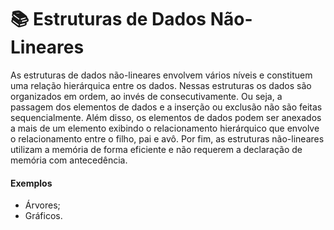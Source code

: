# 📚 Estruturas de Dados Não-Lineares
As estruturas de dados não-lineares envolvem vários níveis e constituem uma relação hierárquica entre os dados. Nessas estruturas os dados são organizados em ordem, ao invés de consecutivamente. Ou seja, a passagem dos elementos de dados e a inserção ou exclusão não são feitas sequencialmente. Além disso, os elementos de dados podem ser anexados a mais de um elemento exibindo o relacionamento hierárquico que envolve o relacionamento entre o filho, pai e avô. Por fim, as estruturas não-lineares utilizam a memória de forma eficiente e não requerem a declaração de memória com antecedência.

#### Exemplos
- Árvores;
- Gráficos.